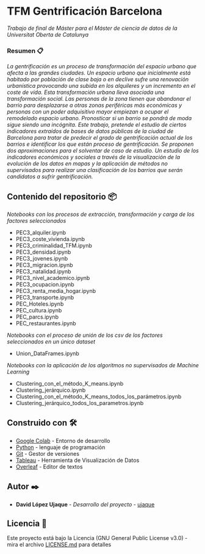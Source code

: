 # TFM Gentrificación Barcelona

_Trabajo de final de Máster para el Máster de ciencia de datos de la Universitat Oberta de Catalunya_


### Resumen 📋

_La gentrificación es un proceso de transformación del espacio urbano que afecta a las grandes ciudades. Un espacio urbano que inicialmente está habitado por población de clase baja o en declive sufre una renovación urbanística provocando una subida en los alquileres y un incremento en el coste de vida.
Esta transformación urbana lleva asociada una transformación social. Las personas de la zona tienen que abandonar el barrio para desplazarse a otras zonas periféricas más económicas y personas con un poder adquisitivo mayor empiezan a ocupar el remodelado espacio urbano. Pronosticar si un barrio se pondrá de moda sigue siendo una incógnita. Este trabajo, pretende el estudio de ciertos indicadores extraídos de bases de datos públicas de la ciudad de Barcelona para tratar de predecir el grado de gentrificación actual de los barrios e identificar los que están proceso de gentrificación.
Se proponen dos aproximaciones para el solventar de caso de estudio.
Un estudio de los indicadores económicos y sociales a través de la visualización de la evolución de los datos en mapas y la aplicación de métodos no supervisados para realizar una clasificación de los barrios que serán candidatos a sufrir gentrificación._


## Contenido del repositorio 📦
_Notebooks con los procesos de extracción, transformación y carga de los factores seleccionados_
* PEC3_alquiler.ipynb
* PEC3_coste_vivienda.ipynb
* PEC3_criminalidad_TFM.ipynb
* PEC3_densidad.ipynb
* PEC3_jovenes.ipynb
* PEC3_migracion.ipynb
* PEC3_natalidad.ipynb
* PEC3_nivel_academico.ipynb
* PEC3_ocupacion.ipynb
* PEC3_renta_media_hogar.ipynb
* PEC3_transporte.ipynb
* PEC_Hoteles.ipynb
* PEC_cultura.ipynb
* PEC_parcs.ipynb
* PEC_restaurantes.ipynb

_Notebooks con el proceso de unión de los csv de los factores seleccionados en un único dataset_
* Union_DataFrames.ipynb

_Notebooks con la aplicación de los algoritmos no supervisados de Machine Learning_
* Clustering_con_el_método_K_means.ipynb
* Clustering_jerárquico.ipynb
* Clustering_con_el_método_K_means_todos_los_parámetros.ipynb
* Clustering_jerárquico_todos_los_parametros.ipynb


## Construido con 🛠️


* [Google Colab](https://colab.research.google.com) - Entorno de desarrollo
* [Python](https://www.python.org) - lenguaje de programación
* [Git](https://git-scm.com/) - Gestor de versiones
* [Tableau](https://www.tableau.com) - Herramienta de Visualización de Datos
* [Overleaf](https://www.overleaf.com/) - Editor de textos


## Autor ✒️

* **David López Ujaque** - *Desarrollo del proyecto* - [ujaque](https://github.com/ujaque)

## Licencia 📄

Este proyecto está bajo la Licencia (GNU General Public License v3.0) - mira el archivo [LICENSE.md](https://github.com/dlopezuj/TFM_getrificacion_BCN/blob/main/LICENSE.md) para detalles


